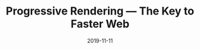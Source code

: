 ---
title: Progressive Rendering — The Key to Faster Web
published: true
description: Sequentially render portions of a webpage in the server and stream it to the client in parts
tags: #webperf #javascript #webdev #tutorial
date: '2019-11-11'
canonicalURL: 'https://medium.com/the-thinkmill/progressive-rendering-the-key-to-faster-web-ebfbbece41a4'
noPage: true
---